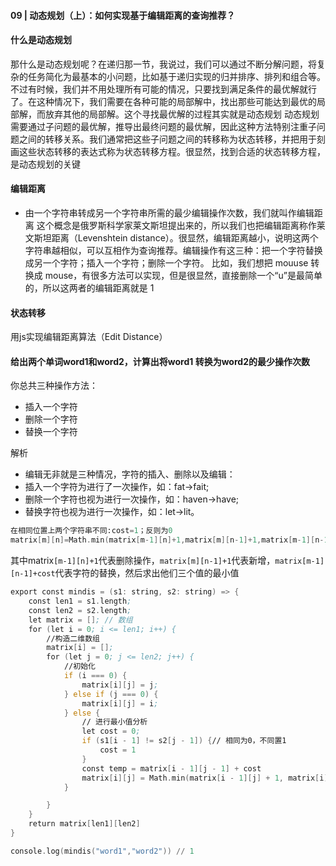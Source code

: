 #### 09 | 动态规划（上）：如何实现基于编辑距离的查询推荐？

#### 什么是动态规划
那什么是动态规划呢？在递归那一节，我说过，我们可以通过不断分解问题，将复杂的任务简化为最基本的小问题，比如基于递归实现的归并排序、排列和组合等。不过有时候，我们并不用处理所有可能的情况，只要找到满足条件的最优解就行了。在这种情况下，我们需要在各种可能的局部解中，找出那些可能达到最优的局部解，而放弃其他的局部解。这个寻找最优解的过程其实就是动态规划
动态规划需要通过子问题的最优解，推导出最终问题的最优解，因此这种方法特别注重子问题之间的转移关系。我们通常把这些子问题之间的转移称为状态转移，并把用于刻画这些状态转移的表达式称为状态转移方程。很显然，找到合适的状态转移方程，是动态规划的关键

#### 编辑距离
* 由一个字符串转成另一个字符串所需的最少编辑操作次数，我们就叫作编辑距离
这个概念是俄罗斯科学家莱文斯坦提出来的，所以我们也把编辑距离称作莱文斯坦距离（Levenshtein distance）。很显然，编辑距离越小，说明这两个字符串越相似，可以互相作为查询推荐。编辑操作有这三种：把一个字符替换成另一个字符；插入一个字符；删除一个字符。
比如，我们想把 mouuse 转换成 mouse，有很多方法可以实现，但是很显然，直接删除一个“u”是最简单的，所以这两者的编辑距离就是 1

#### 状态转移

用js实现编辑距离算法（Edit Distance）
#### 给出两个单词word1和word2，计算出将word1 转换为word2的最少操作次数

你总共三种操作方法：
* 插入一个字符
* 删除一个字符
* 替换一个字符

解析
* 编辑无非就是三种情况，字符的插入、删除以及编辑：
* 插入一个字符为进行了一次操作，如：fat->fait;
* 删除一个字符也视为进行一次操作，如：haven->have;
* 替换字符也视为进行一次操作，如：let->lit。

````asm
在相同位置上两个字符串不同:cost=1；反则为0
matrix[m][n]=Math.min(matrix[m-1][n]+1,matrix[m][n-1]+1,matrix[m-1][n-1]+cost)
````
其中matrix```[m-1][n]+1```代表删除操作，```matrix[m][n-1]+1```代表新增，```matrix[m-1][n-1]+cost```代表字符的替换，然后求出他们三个值的最小值
````asm
export const mindis = (s1: string, s2: string) => {
    const len1 = s1.length;
    const len2 = s2.length;
    let matrix = []; // 数组
    for (let i = 0; i <= len1; i++) {
        //构造二维数组
        matrix[i] = [];
        for (let j = 0; j <= len2; j++) {
            //初始化
            if (i === 0) {
                matrix[i][j] = j;
            } else if (j === 0) {
                matrix[i][j] = i;
            } else {
                // 进行最小值分析
                let cost = 0;
                if (s1[i - 1] != s2[j - 1]) {// 相同为0，不同置1
                    cost = 1
                }
                const temp = matrix[i - 1][j - 1] + cost
                matrix[i][j] = Math.min(matrix[i - 1][j] + 1, matrix[i][j - 1] + 1, temp)
            }

        }
    }
    return matrix[len1][len2]
}

console.log(mindis("word1","word2")) // 1

````

